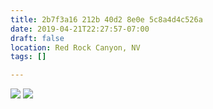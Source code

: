 ```yaml
---
title: 2b7f3a16 212b 40d2 8e0e 5c8a4d4c526a
date: 2019-04-21T22:27:57-07:00
draft: false
location: Red Rock Canyon, NV
tags: []

---
```




![](https://d17enza3bfujl8.cloudfront.net/L1000877.jpg)
![](https://d17enza3bfujl8.cloudfront.net/L1000873.jpg)


